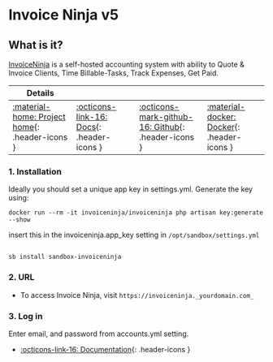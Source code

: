 # Invoice Ninja v5

## What is it?

[InvoiceNinja](https://www.invoiceninja.com/) is a self-hosted accounting system with ability to Quote & Invoice Clients, Time Billable-Tasks, Track Expenses, Get Paid.

| Details     |             |             |             |
|-------------|-------------|-------------|-------------|
| [:material-home: Project home](https://www.invoiceninja.com/){: .header-icons } | [:octicons-link-16: Docs](https://invoiceninja.github.io/){: .header-icons } | [:octicons-mark-github-16: Github](https://github.com/invoiceninja/invoiceninja/tree/v5-stable){: .header-icons } | [:material-docker: Docker](https://hub.docker.com/r/invoiceninja/invoiceninja/){: .header-icons }|

### 1. Installation

Ideally you should set a unique app key in settings.yml.
Generate the key using:

``` shell
docker run --rm -it invoiceninja/invoiceninja php artisan key:generate --show
```

insert this in the invoiceninja.app_key setting in `/opt/sandbox/settings.yml`

``` shell

sb install sandbox-invoiceninja

```

### 2. URL

- To access Invoice Ninja, visit `https://invoiceninja._yourdomain.com_`

### 3. Log in

Enter email, and password from accounts.yml setting.

- [:octicons-link-16: Documentation](https://invoiceninja.github.io/){: .header-icons }
